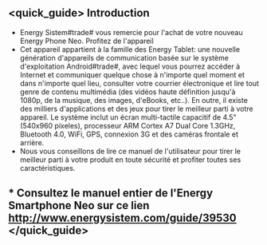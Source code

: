 ## <quick_guide> Introduction

* Energy Sistem#trade# vous remercie pour l'achat de votre nouveau Energy Phone Neo. Profitez de l'appareil
* Cet appareil appartient à la famille des Energy Tablet: une nouvelle génération d'appareils de communication basée sur le système d'exploitation Android#trade#, avec lequel vous pourrez accéder à Internet et communiquer quelque chose à n'importe quel moment et dans n'importe quel lieu, consulter votre courrier électronique et lire tout genre de contenu multimédia (des vidéos haute définition jusqu'à 1080p, de la musique, des images, d'eBooks, etc..). En outre, il existe des milliers d'applications et des jeux pour tirer le meilleur parti à votre appareil. Le système inclut un écran multi-tactile capacitif de 4.5" (540x960 píxeles), processeur ARM Cortex A7 Dual Core 1.3GHz, Bluetooth 4.0, WiFi, GPS, connexion 3G et des caméras frontale et arrière.
* Nous vous conseillons de lire ce manuel de l'utilisateur pour tirer le meilleur parti à votre produit en toute sécurité et profiter toutes ses caractéristiques.

## <unique> * Consultez le manuel entier de l'Energy Smartphone Neo sur ce lien http://www.energysistem.com/guide/39530 <unique> </quick_guide>
